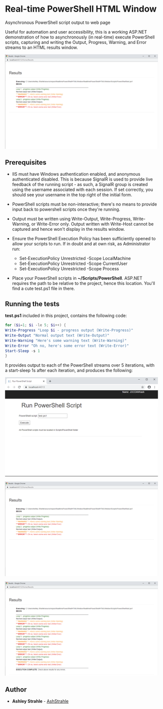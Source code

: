 # Real-time PowerShell HTML Window
Asynchronous PowerShell script output to web page

Useful for automation and user accessibility, this is a working ASP.NET demonstration of how to asynchronously (in real-time) execute PowerShell scripts, capturing and writing the Output, Progress, Warning, and Error streams to an HTML results window.

![Results1](https://github.com/ashstrahle/RealtimePowerShellHTMLWindow/blob/master/Images/Results1.png)

## Prerequisites

* IIS must have Windows authentication enabled, and anonymous authenticated disabled. This is because SignalR is used to provide live feedback of the running script - as such, a SignalR group is created using the username associated with each session. If set correctly, you should see your username in the top right of the initial form.

* PowerShell scripts must be non-interactive; there's no means to provide input back to powershell scripts once they're running.

* Output must be written using Write-Output, Write-Progress, Write-Warning, or Write-Error only. Output written with Write-Host cannot be captured and hence won't display in the results window.

* Ensure the PowerShell Execution Policy has been sufficiently opened to allow your scripts to run. If in doubt and at own risk, as Administrator run:
    - Set-ExecutionPolicy Unrestricted -Scope LocalMachine
    - Set-ExecutionPolicy Unrestricted -Scope CurrentUser
    - Set-ExecutionPolicy Unrestricted -Scope Process
    
* Place your PowerShell scripts in **~/Scripts/PowerShell**. ASP.NET requires the path to be relative to the project, hence this location. You'll find a cute test.ps1 file in there.

## Running the tests

**test.ps1** included in this project, contains the following code:
```powershell
for ($i=1; $i -le 5; $i++) {
Write-Progress "Loop $i - progress output (Write-Progress)"
Write-Output "Normal output text (Write-Output)"
Write-Warning "Here's some warning text (Write-Warning)"
Write-Error "Oh no, here's some error text (Write-Error)"
Start-Sleep -s 1
}
```

It provides output to each of the PowerShell streams over 5 iterations, with a start-sleep 1s after each iteration, and produces the following:

![Image 1](https://github.com/ashstrahle/RealtimePowerShellHTMLWindow/blob/master/Images/Run%20PowerShell%20Script.png)

![Results1](https://github.com/ashstrahle/RealtimePowerShellHTMLWindow/blob/master/Images/Results1.png)

![Results2](https://github.com/ashstrahle/RealtimePowerShellHTMLWindow/blob/master/Images/Results2.png)


## Author

* **Ashley Strahle** - [AshStrahle](https://github.com/AshStrahle)
